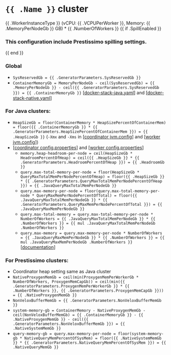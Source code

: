 # `{{ .Name }}` cluster
{{ .WorkerInstanceType }} (vCPU: {{ .VCPUPerWorker }}, Memory: {{ .MemoryPerNodeGb }} GB) * {{ .NumberOfWorkers }}
{{ if .SpillEnabled }}
### This configuration include Prestissimo spilling settings.
{{ end }}
### Global
* `SysReservedGb = {{ .GeneratorParameters.SysReservedGb }}`
* `ContainerMemoryGb = MemoryPerNodeGb - ceil(SysReservedGb) = {{ .MemoryPerNodeGb }} - ceil({{ .GeneratorParameters.SysReservedGb }}) = {{ .ContainerMemoryGb }}` [[docker-stack-java.yaml](docker-stack-java.yaml)] and [[docker-stack-native.yaml](docker-stack-native.yaml)]
### For Java clusters:
* `HeapSizeGb = floor(ContainerMemory * HeapSizePercentOfContainerMem) = floor({{ .ContainerMemoryGb }} * {{ .GeneratorParameters.HeapSizePercentOfContainerMem }}) = {{ .HeapSizeGb }}` (`-Xmx` and `-Xms` in [[coordinator jvm.config](coordinator/jvm.config)] and [[worker jvm.config](workers/jvm.config)])
* [[coordinator config.properties](coordinator/config.properties)] and [[worker config.properties](worker/config.properties)]
  * `memory.heap-headroom-per-node = ceil(HeapSizeGb * HeadroomPercentOfHeap) = ceil({{ .HeapSizeGb }} * {{ .GeneratorParameters.HeadroomPercentOfHeap }}) = {{ .HeadroomGb }}`
  * `query.max-total-memory-per-node = floor(HeapSizeGb * QueryMaxTotalMemPerNodePercentOfHeap) = floor({{ .HeapSizeGb }} * {{ .GeneratorParameters.QueryMaxTotalMemPerNodePercentOfHeap }}) = {{ .JavaQueryMaxTotalMemPerNodeGb }}`
  * `query.max-memory-per-node = floor(query.max-total-memory-per-node * QueryMaxMemPerNodePercentOfTotal) = floor({{ .JavaQueryMaxTotalMemPerNodeGb }} * {{ .GeneratorParameters.QueryMaxMemPerNodePercentOfTotal }}) = {{ .JavaQueryMaxMemPerNodeGb }}`
  * `query.max-total-memory = query.max-total-memory-per-node * NumberOfWorkers = {{ .JavaQueryMaxTotalMemPerNodeGb }} * {{ .NumberOfWorkers }} = {{ mul .JavaQueryMaxTotalMemPerNodeGb .NumberOfWorkers }}`
  * `query.max-memory = query.max-memory-per-node * NumberOfWorkers = {{ .JavaQueryMaxMemPerNodeGb }} * {{ .NumberOfWorkers }} = {{ mul .JavaQueryMaxMemPerNodeGb .NumberOfWorkers }}` [[documentation](https://prestodb.io/docs/current/admin/properties.html#memory-management-properties)]
### For Prestissimo clusters:
* Coordinator heap setting same as Java cluster
* `NativeProxygenMemGb = ceil(min(ProxygenMemPerWorkerGb * NumberOfWorkers, ProxygenMemCapGb)) = ceil(min({{ .GeneratorParameters.ProxygenMemPerWorkerGb }} * {{ .NumberOfWorkers }}, {{ .GeneratorParameters.ProxygenMemCapGb }})) = {{ .NativeProxygenMemGb }}`
* `NonVeloxBufferMemGb = {{ .GeneratorParameters.NonVeloxBufferMemGb }}`
* `system-memory-gb = ContainerMemory - NativeProxygenMemGb - ceil(NonVeloxBufferMemGb) = {{ .ContainerMemoryGb }} - {{ .NativeProxygenMemGb }} - ceil({{ .GeneratorParameters.NonVeloxBufferMemGb }}) = {{ .NativeSystemMemGb }}`
* `query-memory-gb = query.max-memory-per-node = floor(system-memory-gb * NativeQueryMemPercentOfSysMem) = floor({{ .NativeSystemMemGb }} * {{ .GeneratorParameters.NativeQueryMemPercentOfSysMem }}) = {{ .NativeQueryMemGb }}`
